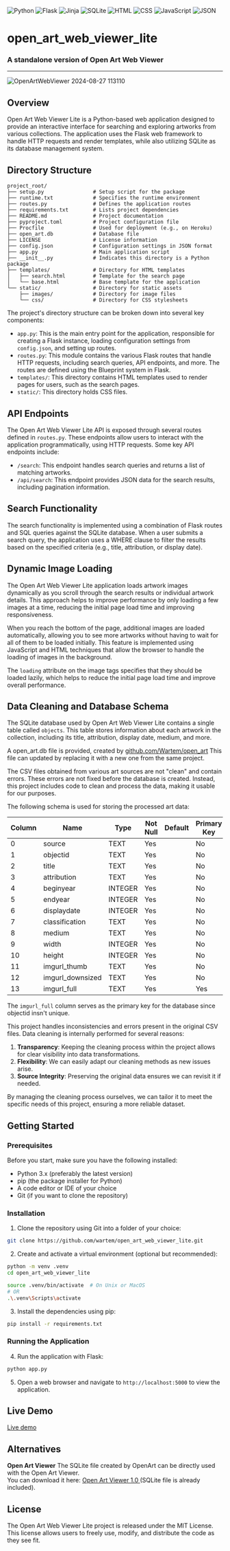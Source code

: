 ![Python](https://img.shields.io/badge/language-Python-blue.svg)
![Flask](https://img.shields.io/badge/framework-Flask-lightgrey.svg)
![Jinja](https://img.shields.io/badge/template%20engine-Jinja-yellow.svg)
![SQLite](https://img.shields.io/badge/database-SQLite-blue.svg)
![HTML](https://img.shields.io/badge/language-HTML-orange.svg)
![CSS](https://img.shields.io/badge/language-CSS-green.svg)
![JavaScript](https://img.shields.io/badge/language-JavaScript-yellow.svg)
![JSON](https://img.shields.io/badge/data-JSON-lightblue.svg)

# open_art_web_viewer_lite
### A standalone version of Open Art Web Viewer
----------------------
![OpenArtWebViewer 2024-08-27 113110](https://github.com/user-attachments/assets/78a8d204-0b1b-4fb5-ae0c-3ea05ee1230a)

**Overview**
------------

Open Art Web Viewer Lite is a Python-based web application designed to provide an interactive interface for searching and exploring artworks from various collections. The application uses the Flask web framework to handle HTTP requests and render templates, while also utilizing SQLite as its database management system.

**Directory Structure**
----------------------
```
project_root/
├── setup.py                # Setup script for the package
├── runtime.txt             # Specifies the runtime environment
├── routes.py               # Defines the application routes
├── requirements.txt        # Lists project dependencies
├── README.md               # Project documentation
├── pyproject.toml          # Project configuration file
├── Procfile                # Used for deployment (e.g., on Heroku)
├── open_art.db             # Database file
├── LICENSE                 # License information
├── config.json             # Configuration settings in JSON format
├── app.py                  # Main application script
├── __init__.py             # Indicates this directory is a Python package
├── templates/              # Directory for HTML templates
│   ├── search.html         # Template for the search page
│   └── base.html           # Base template for the application
└── static/                 # Directory for static assets
    ├── images/             # Directory for image files
    └── css/                # Directory for CSS stylesheets
```

The project's directory structure can be broken down into several key components:

* `app.py`: This is the main entry point for the application, responsible for creating a Flask instance, loading configuration settings from `config.json`, and setting up routes.
* `routes.py`: This module contains the various Flask routes that handle HTTP requests, including search queries, API endpoints, and more. The routes are defined using the Blueprint system in Flask.
* `templates/`: This directory contains HTML templates used to render pages for users, such as the search pages.
* `static/`: This directory holds CSS files.

**API Endpoints**
----------------

The Open Art Web Viewer Lite API is exposed through several routes defined in `routes.py`. These endpoints allow users to interact with the application programmatically, using HTTP requests. Some key API endpoints include:

* `/search`: This endpoint handles search queries and returns a list of matching artworks.
* `/api/search`: This endpoint provides JSON data for the search results, including pagination information.

**Search Functionality**
------------------------

The search functionality is implemented using a combination of Flask routes and SQL queries against the SQLite database. When a user submits a search query, the application uses a WHERE clause to filter the results based on the specified criteria (e.g., title, attribution, or display date).

**Dynamic Image Loading**
-------------------------

The Open Art Web Viewer Lite application loads artwork images dynamically as you scroll through the search results or individual artwork details. This approach helps to improve performance by only loading a few images at a time, reducing the initial page load time and improving responsiveness.

When you reach the bottom of the page, additional images are loaded automatically, allowing you to see more artworks without having to wait for all of them to be loaded initially. This feature is implemented using JavaScript and HTML techniques that allow the browser to handle the loading of images in the background.

The `loading` attribute on the image tags specifies that they should be loaded lazily, which helps to reduce the initial page load time and improve overall performance.

**Data Cleaning and Database Schema**
------------------

The SQLite database used by Open Art Web Viewer Lite contains a single table called `objects`. This table stores information about each artwork in the collection, including its title, attribution, display date, medium, and more.

A open_art.db file is provided, created by [github.com/Wartem/open_art](https://github.com/Wartem/open_art)
This file can updated by replacing it with a new one from the same project.

The CSV files obtained from various art sources are not "clean" and contain errors. These errors are not fixed before the database is created. Instead, this project includes code to clean and process the data, making it usable for our purposes.

The following schema is used for storing the processed art data:

| Column | Name | Type | Not Null | Default | Primary Key |
|--------|------|------|----------|---------|-------------|
| 0 | source | TEXT | Yes | | No |
| 1 | objectid | TEXT | Yes | | No |
| 2 | title | TEXT | Yes | | No |
| 3 | attribution | TEXT | Yes | | No |
| 4 | beginyear | INTEGER | Yes | | No |
| 5 | endyear | INTEGER | Yes | | No |
| 6 | displaydate | INTEGER | Yes | | No |
| 7 | classification | TEXT | Yes | | No |
| 8 | medium | TEXT | Yes | | No |
| 9 | width | INTEGER | Yes | | No |
| 10 | height | INTEGER | Yes | | No |
| 11 | imgurl_thumb | TEXT | Yes | | No |
| 12 | imgurl_downsized | TEXT | Yes | | No |
| 13 | imgurl_full | TEXT | Yes | | Yes |

The `imgurl_full` column serves as the primary key for the database since objectid insn't unique.

This project handles inconsistencies and errors present in the original CSV files. Data cleaning is internally performed for several reasons:

1. **Transparency**: Keeping the cleaning process within the project allows for clear visibility into data transformations.
2. **Flexibility**: We can easily adapt our cleaning methods as new issues arise.
3. **Source Integrity**: Preserving the original data ensures we can revisit it if needed.

By managing the cleaning process ourselves, we can tailor it to meet the specific needs of this project, ensuring a more reliable dataset.


**Getting Started**
-------------------

### Prerequisites

Before you start, make sure you have the following installed:

* Python 3.x (preferably the latest version)
* pip (the package installer for Python)
* A code editor or IDE of your choice
* Git (if you want to clone the repository)

### Installation

1. Clone the repository using Git into a folder of your choice:
```bash
git clone https://github.com/wartem/open_art_web_viewer_lite.git
```

2. Create and activate a virtual environment (optional but recommended):
```bash
python -m venv .venv
cd open_art_web_viewer_lite

source .venv/bin/activate  # On Unix or MacOS
# OR
.\.venv\Scripts\activate 
```

3. Install the dependencies using pip:
```bash
pip install -r requirements.txt
```

### Running the Application

4. Run the application with Flask:
```bash
python app.py
```
5. Open a web browser and navigate to `http://localhost:5000` to view the application.

**Live Demo**
------------------
[Live demo](https://open-art-web-viewer-lite-fef64c62288d.herokuapp.com/)

**Alternatives**
------------------
**Open Art Viewer**
The SQLite file created by OpenArt can be directly used with the Open Art Viewer.  
You can download it here: [Open Art Viewer 1.0 ](https://sites.google.com/view/wartem/art-viewer) (SQLite file is already included).

**License**
----------

The Open Art Web Viewer Lite project is released under the MIT License. This license allows users to freely use, modify, and distribute the code as they see fit.
